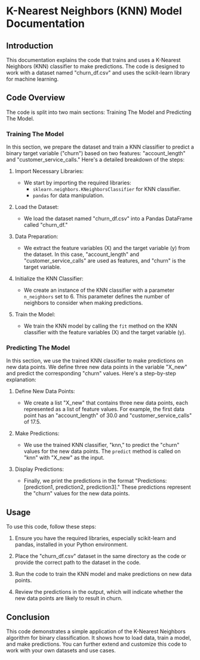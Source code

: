 # K-Nearest Neighbors (KNN) Model Documentation

## Introduction
This documentation explains the code that trains and uses a K-Nearest Neighbors (KNN) classifier to make predictions. The code is designed to work with a dataset named "churn_df.csv" and uses the scikit-learn library for machine learning.

## Code Overview
The code is split into two main sections: Training The Model and Predicting The Model.

### Training The Model
In this section, we prepare the dataset and train a KNN classifier to predict a binary target variable ("churn") based on two features: "account_length" and "customer_service_calls." Here's a detailed breakdown of the steps:

1. Import Necessary Libraries:
   - We start by importing the required libraries:
     - `sklearn.neighbors.KNeighborsClassifier` for KNN classifier.
     - `pandas` for data manipulation.

2. Load the Dataset:
   - We load the dataset named "churn_df.csv" into a Pandas DataFrame called "churn_df."

3. Data Preparation:
   - We extract the feature variables (X) and the target variable (y) from the dataset. In this case, "account_length" and "customer_service_calls" are used as features, and "churn" is the target variable.

4. Initialize the KNN Classifier:
   - We create an instance of the KNN classifier with a parameter `n_neighbors` set to 6. This parameter defines the number of neighbors to consider when making predictions.

5. Train the Model:
   - We train the KNN model by calling the `fit` method on the KNN classifier with the feature variables (X) and the target variable (y).

### Predicting The Model
In this section, we use the trained KNN classifier to make predictions on new data points. We define three new data points in the variable "X_new" and predict the corresponding "churn" values. Here's a step-by-step explanation:

1. Define New Data Points:
   - We create a list "X_new" that contains three new data points, each represented as a list of feature values. For example, the first data point has an "account_length" of 30.0 and "customer_service_calls" of 17.5.

2. Make Predictions:
   - We use the trained KNN classifier, "knn," to predict the "churn" values for the new data points. The `predict` method is called on "knn" with "X_new" as the input.

3. Display Predictions:
   - Finally, we print the predictions in the format "Predictions: [prediction1, prediction2, prediction3]." These predictions represent the "churn" values for the new data points.

## Usage
To use this code, follow these steps:

1. Ensure you have the required libraries, especially scikit-learn and pandas, installed in your Python environment.

2. Place the "churn_df.csv" dataset in the same directory as the code or provide the correct path to the dataset in the code.

3. Run the code to train the KNN model and make predictions on new data points.

4. Review the predictions in the output, which will indicate whether the new data points are likely to result in churn.

## Conclusion
This code demonstrates a simple application of the K-Nearest Neighbors algorithm for binary classification. It shows how to load data, train a model, and make predictions. You can further extend and customize this code to work with your own datasets and use cases.
